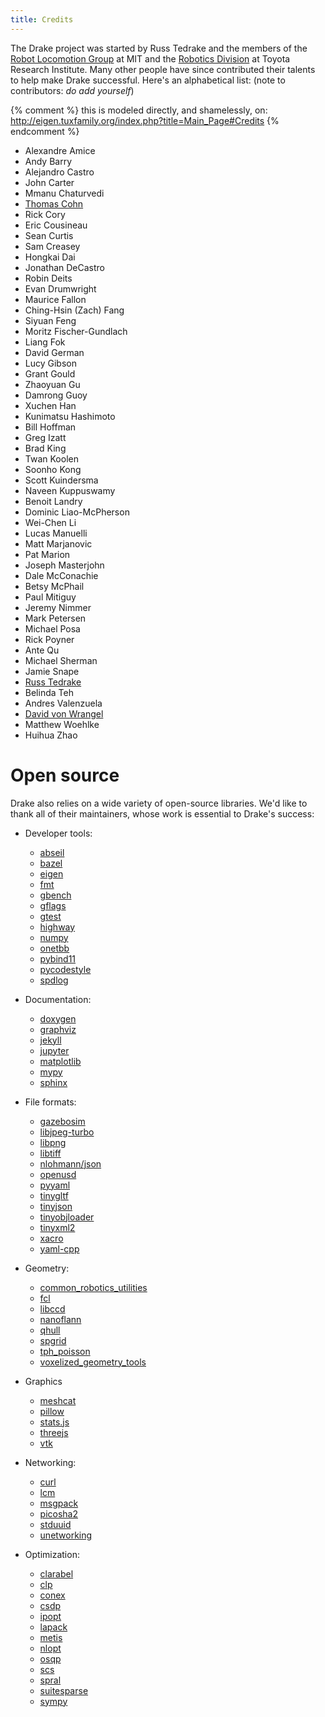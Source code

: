 ```yaml
---
title: Credits
---
```


The Drake project was started by Russ Tedrake and the members of the
[Robot Locomotion Group](http://groups.csail.mit.edu/locomotion/index.html) at MIT
and the [Robotics Division](https://www.tri.global/our-work/robotics/) at
Toyota Research Institute.  Many other people have since contributed their
talents to help make Drake successful.  Here's an alphabetical list: (note to contributors: *do add yourself*)

{% comment %}
this is modeled directly, and shamelessly, on: http://eigen.tuxfamily.org/index.php?title=Main_Page#Credits
{% endcomment %}

* Alexandre Amice
* Andy Barry
* Alejandro Castro
* John Carter
* Mmanu Chaturvedi
* [Thomas Cohn](https://tommycohn.com/)
* Rick Cory
* Eric Cousineau
* Sean Curtis
* Sam Creasey
* Hongkai Dai
* Jonathan DeCastro
* Robin Deits
* Evan Drumwright
* Maurice Fallon
* Ching-Hsin (Zach) Fang
* Siyuan Feng
* Moritz Fischer-Gundlach
* Liang Fok
* David German
* Lucy Gibson
* Grant Gould
* Zhaoyuan Gu
* Damrong Guoy
* Xuchen Han
* Kunimatsu Hashimoto
* Bill Hoffman
* Greg Izatt
* Brad King
* Twan Koolen
* Soonho Kong
* Scott Kuindersma
* Naveen Kuppuswamy
* Benoit Landry
* Dominic Liao-McPherson
* Wei-Chen Li
* Lucas Manuelli
* Matt Marjanovic
* Pat Marion
* Joseph Masterjohn
* Dale McConachie
* Betsy McPhail
* Paul Mitiguy
* Jeremy Nimmer
* Mark Petersen
* Michael Posa
* Rick Poyner
* Ante Qu
* Michael Sherman
* Jamie Snape
* [Russ Tedrake](http://people.csail.mit.edu/russt/)
* Belinda Teh
* Andres Valenzuela
* [David von Wrangel](https://www.davidvonwrangel.com/)
* Matthew Woehlke
* Huihua Zhao

# Open source

Drake also relies on a wide variety of open-source libraries. We'd like to thank
all of their maintainers, whose work is essential to Drake's success:

* Developer tools:
  * [abseil](https://abseil.io)
  * [bazel](https://bazel.build)
  * [eigen](https://eigen.tuxfamily.org/)
  * [fmt](https://fmt.dev/)
  * [gbench](https://github.com/google/benchmark)
  * [gflags](https://github.com/gflags/gflags)
  * [gtest](https://github.com/google/googletest)
  * [highway](https://github.com/google/highway)
  * [numpy](https://numpy.org/)
  * [onetbb](https://github.com/oneapi-src/oneTBB)
  * [pybind11](https://pybind11.readthedocs.io/)
  * [pycodestyle](https://github.com/PyCQA/pycodestyle)
  * [spdlog](https://github.com/gabime/spdlog)

* Documentation:
  * [doxygen](https://doxygen.nl/)
  * [graphviz](https://graphviz.org/)
  * [jekyll](https://jekyllrb.com/)
  * [jupyter](https://jupyter.org/)
  * [matplotlib](https://matplotlib.org/)
  * [mypy](https://www.mypy-lang.org/)
  * [sphinx](https://www.sphinx-doc.org/)

* File formats:
  * [gazebosim](https://github.com/gazebosim)
  * [libjpeg-turbo](https://github.com/libjpeg-turbo/libjpeg-turbo)
  * [libpng](https://github.com/glennrp/libpng)
  * [libtiff](https://github.com/libsdl-org/libtiff)
  * [nlohmann/json](https://github.com/nlohmann/json)
  * [openusd](https://github.com/PixarAnimationStudios/OpenUSD)
  * [pyyaml](https://pyyaml.org/)
  * [tinygltf](https://github.com/syoyo/tinygltf)
  * [tinyjson](https://github.com/rhysd/tinyjson)
  * [tinyobjloader](https://github.com/tinyobjloader/tinyobjloader)
  * [tinyxml2](https://github.com/leethomason/tinyxml2)
  * [xacro](https://github.com/ros/xacro)
  * [yaml-cpp](https://github.com/jbeder/yaml-cpp)

* Geometry:
  * [common_robotics_utilities](https://github.com/ToyotaResearchInstitute/common_robotics_utilities)
  * [fcl](https://github.com/flexible-collision-library/fcl)
  * [libccd](https://github.com/danfis/libccd)
  * [nanoflann](https://github.com/jlblancoc/nanoflann)
  * [qhull](https://github.com/qhull/qhull)
  * [spgrid](https://pages.cs.wisc.edu/~sifakis/project_pages/SPGrid.html)
  * [tph_poisson](https://github.com/thinks/tph_poisson)
  * [voxelized_geometry_tools](https://github.com/ToyotaResearchInstitute/voxelized_geometry_tools)

* Graphics
  * [meshcat](https://github.com/meshcat-dev/meshcat)
  * [pillow](https://pillow.readthedocs.io/)
  * [stats.js](https://github.com/mrdoob/stats.js)
  * [threejs](https://threejs.org/)
  * [vtk](https://github.com/Kitware/VTK)

* Networking:
  * [curl](https://github.com/curl/curl)
  * [lcm](https://github.com/lcm-proj/lcm)
  * [msgpack](https://github.com/msgpack)
  * [picosha2](https://github.com/okdshin/PicoSHA2)
  * [stduuid](https://github.com/mariusbancila/stduuid)
  * [unetworking](https://github.com/uNetworking)

* Optimization:
  * [clarabel](https://github.com/oxfordcontrol/Clarabel.cpp)
  * [clp](https://github.com/coin-or/clp)
  * [conex](https://github.com/ToyotaResearchInstitute/conex)
  * [csdp](https://github.com/coin-or/csdp)
  * [ipopt](https://github.com/coin-or/ipopt)
  * [lapack](https://github.com/Reference-LAPACK/lapack)
  * [metis](https://github.com/KarypisLab/METIS)
  * [nlopt](https://github.com/stevengj/nlopt)
  * [osqp](https://github.com/osqp)
  * [scs](https://github.com/cvxgrp/scs)
  * [spral](https://ralna.github.io/spral/)
  * [suitesparse](https://github.com/DrTimothyAldenDavis/SuiteSparse)
  * [sympy](https://github.com/sympy/sympy)
